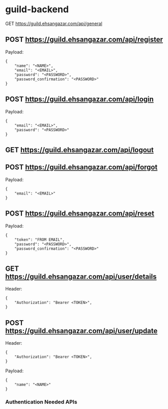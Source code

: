 # guild-backend


GET https://guild.ehsangazar.com/api/general

## POST https://guild.ehsangazar.com/api/register

Payload:
```
{
    "name": "<NAME>",
    "email": "<EMAIL>",
    "password": "<PASSWORD>",
    "password_confirmation": "<PASSWORD>"
}
```

## POST https://guild.ehsangazar.com/api/login

Payload:
```
{
    "email": "<EMAIL>",
    "password": "<PASSWORD>"
}

```

## GET https://guild.ehsangazar.com/api/logout

## POST https://guild.ehsangazar.com/api/forgot

Payload:
```
{
    "email": "<EMAIL>"
}

```

## POST https://guild.ehsangazar.com/api/reset

Payload:
```
{
    "token": "FROM EMAIL",
    "password": "<PASSWORD>",
    "password_confirmation": "<PASSWORD>"
}

```

## GET https://guild.ehsangazar.com/api/user/details
Header:
```
{
    "Authorization": "Bearer <TOKEN>",
}

```

## POST https://guild.ehsangazar.com/api/user/update
Header:
```
{
    "Authorization": "Bearer <TOKEN>",
}

```
Payload:
```
{
    "name": "<NAME>"
}

```


### Authentication Needed APIs
